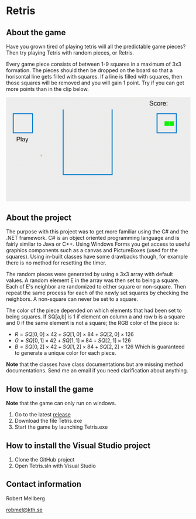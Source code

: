 # Retris

## About the game

Have you grown tired of playing tetris will all the predictable game pieces? Then try playing Tetris with random pieces, or Retris.

Every game piece consists of between 1-9 squares in a maximum of 3x3 formation. The pieces should then be dropped on the board so that a horisontal line gets filled with squares. If a line is filled with squares, then those squares will be removed and you will gain 1 point. Try if you can get more points than in the clip below.

![](GIFs/Form1-2019-10-08-21-30-38_Trim.gif)

## About the project

The purpose with this project was to get more familiar using the C# and the .NET framework. C# is an object oriented programming language and is fairly similar to Java or C++. Using Windows Forms you get access to useful graphics components such as a canvas and PictureBoxes (used for the squares). Using in-built classes have some drawbacks though, for example there is no method for resetting the timer.

The random pieces were generated by using a 3x3 array with default values. A random element E in the array was then set to being a square. Each of E's neighbor are randomized to either square or non-square. Then repeat the same process for each of the newly set squares by checking the neighbors. A non-square can never be set to a square.

The color of the piece depended on which elements that had been set to being squares. If SQ[a,b] is 1 if element on column a and row b is a square and 0 if the same element is not a square; the RGB color of the piece is:
* $R = SQ[0,0]\times42+SQ[1,0]\times84+SQ[2,0]\times126$
* $G = SQ[0,1]\times42+SQ[1,1]\times84+SQ[2,1]\times126$
* $B = SQ[0,2]\times42+SQ[1,2]\times84+SQ[2,2]\times126$
Which is guaranteed to generate a unique color for each piece.

**Note** that the classes have class documentations but are missing method documentations. Send me an email if you need clarification about anything.

## How to install the game

**Note** that the game can only run on windows.

1. Go to the latest [release](https://github.com/Robert-Mellberg/Retris/releases/tag/v1.0)
2. Download the file Tetris.exe
3. Start the game by launching Tetris.exe

## How to install the Visual Studio project

1. Clone the GitHub project
2. Open Tetris.sln with Visual Studio

## Contact information
Robert Mellberg

robmel@kth.se
